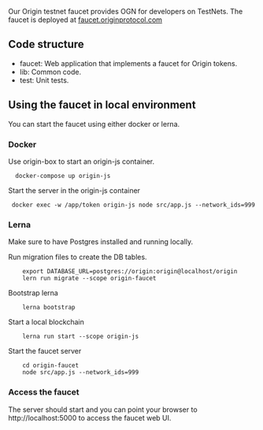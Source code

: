 Our Origin testnet faucet provides OGN for developers on TestNets. The faucet is deployed at [faucet.originprotocol.com](https://faucet.originprotocol.com)

## Code structure

  - faucet: Web application that implements a faucet for Origin tokens.
  - lib: Common code.
  - test: Unit tests.

## Using the faucet in local environment

You can start the faucet using either docker or lerna.

### Docker

 Use origin-box to start an origin-js container.

      docker-compose up origin-js

 Start the server in the origin-js container

     docker exec -w /app/token origin-js node src/app.js --network_ids=999

### Lerna

  Make sure to have Postgres installed and running locally.
  
  Run migration files to create the DB tables.
  
        export DATABASE_URL=postgres://origin:origin@localhost/origin
        lern run migrate --scope origin-faucet 

  Bootstrap lerna
  
        lerna bootstrap
        
  Start a local blockchain
  
        lerna run start --scope origin-js
        
  Start the faucet server
  
        cd origin-faucet
        node src/app.js --network_ids=999
        
 ### Access the faucet
   The server should start and you can point your browser to http://localhost:5000 to access the faucet web UI.

